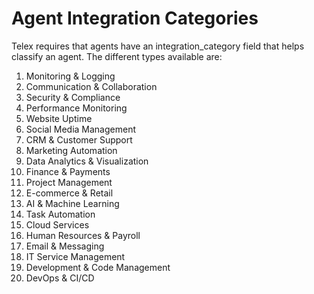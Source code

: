 <!-- ---
# sidebar_position: 7
draft: true
--- -->

# Agent Integration Categories

Telex requires that agents have an integration_category field that helps classify an agent. The different types available are:

1. Monitoring & Logging
1. Communication & Collaboration
1. Security & Compliance
1. Performance Monitoring
1. Website Uptime
1. Social Media Management
1. CRM & Customer Support
1. Marketing Automation
1. Data Analytics & Visualization
1. Finance & Payments
1. Project Management
1. E-commerce & Retail
1. AI & Machine Learning
1. Task Automation
1. Cloud Services
1. Human Resources & Payroll
1. Email & Messaging
1. IT Service Management
1. Development & Code Management
1. DevOps & CI/CD
